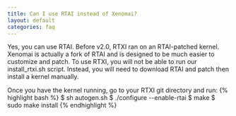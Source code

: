 ```yaml
---
title: Can I use RTAI instead of Xenomai?
layout: default
categories: faq
---
```


Yes, you can use RTAI. Before v2.0, RTXI ran on an RTAI-patched kernel. Xenomai is actually a fork of RTAI and is designed to be much easier to customize and patch. To use RTXI, you will not be able to run our install\_rtxi.sh script. Instead, you will need to download RTAI and patch then install a kernel manually.  

Once you have the kernel running, go to your RTXI git directory and run:
{% highlight bash %}
$ sh autogen.sh
$ ./configure --enable-rtai
$ make
$ sudo make install
{% endhighlight %}
